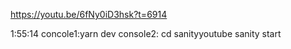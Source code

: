 https://youtu.be/6fNy0iD3hsk?t=6914

1:55:14
concole1:yarn dev
console2:
cd sanityyoutube
sanity start
